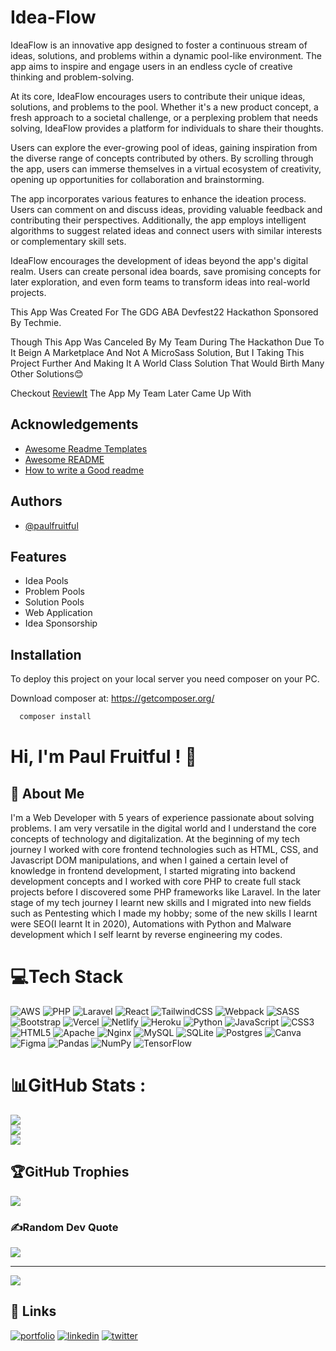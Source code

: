 
# Idea-Flow
IdeaFlow is an innovative app designed to foster a continuous stream of ideas, solutions, and problems within a dynamic pool-like environment. The app aims to inspire and engage users in an endless cycle of creative thinking and problem-solving.

At its core, IdeaFlow encourages users to contribute their unique ideas, solutions, and problems to the pool. Whether it's a new product concept, a fresh approach to a societal challenge, or a perplexing problem that needs solving, IdeaFlow provides a platform for individuals to share their thoughts.

Users can explore the ever-growing pool of ideas, gaining inspiration from the diverse range of concepts contributed by others. By scrolling through the app, users can immerse themselves in a virtual ecosystem of creativity, opening up opportunities for collaboration and brainstorming.

The app incorporates various features to enhance the ideation process. Users can comment on and discuss ideas, providing valuable feedback and contributing their perspectives. Additionally, the app employs intelligent algorithms to suggest related ideas and connect users with similar interests or complementary skill sets.

IdeaFlow encourages the development of ideas beyond the app's digital realm. Users can create personal idea boards, save promising concepts for later exploration, and even form teams to transform ideas into real-world projects. 

This App Was Created For The GDG ABA Devfest22 Hackathon Sponsored By Techmie.

Though This App Was Canceled By My Team During The Hackathon Due To It Beign A Marketplace And Not A MicroSass Solution, But I Taking This Project Further And Making It A World Class Solution That Would Birth Many Other Solutions😊

 Checkout <a href="https://github.com/paulfruitful/ReviewIt">ReviewIt</a> The App My Team Later Came Up With
## Acknowledgements

 - [Awesome Readme Templates](https://awesomeopensource.com/project/elangosundar/awesome-README-templates)
 - [Awesome README](https://github.com/matiassingers/awesome-readme)
 - [How to write a Good readme](https://bulldogjob.com/news/449-how-to-write-a-good-readme-for-your-github-project)


## Authors

- [@paulfruitful]('https://github.com/paulfruitful')

## Features

- Idea Pools
- Problem Pools
- Solution Pools
- Web Application
- Idea Sponsorship


## Installation

To deploy this project on your local server you need composer on your PC.

Download composer at: https://getcomposer.org/

```bash
  composer install
```
# Hi, I'm Paul Fruitful ! 👋

## 🚀 About Me
I'm a Web Developer with 5 years of experience  passionate about solving problems.
I am very versatile in the digital world and I understand the core concepts of technology and digitalization. 
At the  beginning of my tech journey I worked with core frontend technologies such as HTML, CSS, and Javascript DOM manipulations, and when I gained a certain level of knowledge in frontend development, I started migrating into backend development concepts and I worked with core PHP to create full stack projects before I discovered some PHP frameworks like Laravel. In the later stage of my tech journey I learnt new skills and I migrated into new fields such as Pentesting which I made my hobby; some of the new skills I learnt were SEO(I learnt  It in 2020), Automations with Python and Malware development which I self learnt by reverse engineering my codes.



# 💻Tech Stack
![AWS](https://img.shields.io/badge/AWS-%23FF9900.svg?style=for-the-badge&logo=amazon-aws&logoColor=white) ![PHP](https://img.shields.io/badge/php-%23777BB4.svg?style=for-the-badge&logo=php&logoColor=white) ![Laravel](https://img.shields.io/badge/laravel-%23FF2D20.svg?style=for-the-badge&logo=laravel&logoColor=white) ![React](https://img.shields.io/badge/react-%2320232a.svg?style=for-the-badge&logo=react&logoColor=%2361DAFB) ![TailwindCSS](https://img.shields.io/badge/tailwindcss-%2338B2AC.svg?style=for-the-badge&logo=tailwind-css&logoColor=white) ![Webpack](https://img.shields.io/badge/webpack-%238DD6F9.svg?style=for-the-badge&logo=webpack&logoColor=black) ![SASS](https://img.shields.io/badge/SASS-hotpink.svg?style=for-the-badge&logo=SASS&logoColor=white) ![Bootstrap](https://img.shields.io/badge/bootstrap-%23563D7C.svg?style=for-the-badge&logo=bootstrap&logoColor=white) ![Vercel](https://img.shields.io/badge/vercel-%23000000.svg?style=for-the-badge&logo=vercel&logoColor=white) ![Netlify](https://img.shields.io/badge/netlify-%23000000.svg?style=for-the-badge&logo=netlify&logoColor=#00C7B7) ![Heroku](https://img.shields.io/badge/heroku-%23430098.svg?style=for-the-badge&logo=heroku&logoColor=white) ![Python](https://img.shields.io/badge/python-3670A0?style=for-the-badge&logo=python&logoColor=ffdd54) ![JavaScript](https://img.shields.io/badge/javascript-%23323330.svg?style=for-the-badge&logo=javascript&logoColor=%23F7DF1E) ![CSS3](https://img.shields.io/badge/css3-%231572B6.svg?style=for-the-badge&logo=css3&logoColor=white) ![HTML5](https://img.shields.io/badge/html5-%23E34F26.svg?style=for-the-badge&logo=html5&logoColor=white) ![Apache](https://img.shields.io/badge/apache-%23D42029.svg?style=for-the-badge&logo=apache&logoColor=white) ![Nginx](https://img.shields.io/badge/nginx-%23009639.svg?style=for-the-badge&logo=nginx&logoColor=white) ![MySQL](https://img.shields.io/badge/mysql-%2300f.svg?style=for-the-badge&logo=mysql&logoColor=white) ![SQLite](https://img.shields.io/badge/sqlite-%2307405e.svg?style=for-the-badge&logo=sqlite&logoColor=white) ![Postgres](https://img.shields.io/badge/postgres-%23316192.svg?style=for-the-badge&logo=postgresql&logoColor=white) ![Canva](https://img.shields.io/badge/Canva-%2300C4CC.svg?style=for-the-badge&logo=Canva&logoColor=white) 	![Figma](https://img.shields.io/badge/figma-%23F24E1E.svg?style=for-the-badge&logo=figma&logoColor=white) ![Pandas](https://img.shields.io/badge/pandas-%23150458.svg?style=for-the-badge&logo=pandas&logoColor=white) ![NumPy](https://img.shields.io/badge/numpy-%23013243.svg?style=for-the-badge&logo=numpy&logoColor=white) ![TensorFlow](https://img.shields.io/badge/TensorFlow-%23FF6F00.svg?style=for-the-badge&logo=TensorFlow&logoColor=white)
# 📊GitHub Stats :
![](https://github-readme-stats.vercel.app/api?username=paulfruitful&theme=radical&hide_border=false&include_all_commits=false&count_private=false)<br/>
![](https://github-readme-streak-stats.herokuapp.com/?user=paulfruitful&theme=radical&hide_border=false)<br/>
![](https://github-readme-stats.vercel.app/api/top-langs/?username=paulfruitful&theme=radical&hide_border=false&include_all_commits=false&count_private=false&layout=compact)

## 🏆GitHub Trophies
![](https://github-trophies.vercel.app/?username=paulfruitful&theme=radical&no-frame=false&no-bg=false&margin-w=4)

### ✍️Random Dev Quote
![](https://quotes-github-readme.vercel.app/api?type=horizontal&theme=radical)

---
[![](https://visitcount.itsvg.in/api?id=paulfruitful&icon=0&color=0)](https://visitcount.itsvg.in)



## 🔗 Links
[![portfolio](https://img.shields.io/badge/my_portfolio-000?style=for-the-badge&logo=ko-fi&logoColor=white)](https://paulfruitful.netlify.com/)
[![linkedin](https://img.shields.io/badge/linkedin-0A66C2?style=for-the-badge&logo=linkedin&logoColor=white)](https://www.linkedin.com/in/paulfruitful)
[![twitter](https://img.shields.io/badge/twitter-1DA1F2?style=for-the-badge&logo=twitter&logoColor=white)](https://twitter.com/Paulfruitful_)

